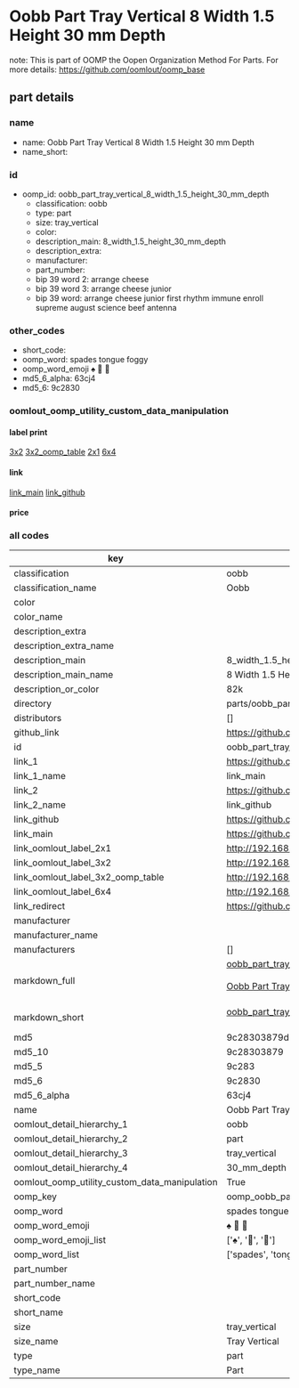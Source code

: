 # Oobb Part Tray Vertical 8 Width 1.5 Height 30 mm Depth  

note: This is part of OOMP the Oopen Organization Method For Parts. For more details: https://github.com/oomlout/oomp_base

##  part details
  







### name
* name: Oobb Part Tray Vertical 8 Width 1.5 Height 30 mm Depth
* name_short: 
### id
* oomp_id: oobb_part_tray_vertical_8_width_1.5_height_30_mm_depth
  * classification: oobb
  * type: part
  * size: tray_vertical
  * color: 
  * description_main: 8_width_1.5_height_30_mm_depth
  * description_extra: 
  * manufacturer: 
  * part_number: 
  * bip 39 word 2: arrange cheese
  * bip 39 word 3: arrange cheese junior
  * bip 39 word: arrange cheese junior first rhythm immune enroll supreme august science beef antenna

### other_codes
* short_code: 
* oomp_word: spades tongue foggy
* oomp_word_emoji :spades: :tongue: :foggy:
* md5_6_alpha: 63cj4
* md5_6: 9c2830






### oomlout_oomp_utility_custom_data_manipulation
#### label print
[3x2](http://192.168.1.245:1112/?label=oomp%2063cj4)
[3x2_oomp_table](http://192.168.1.108:1112/?label=oomp%2063cj4)
[2x1](http://192.168.1.242:1112/?label=oomp%2063cj4)
[6x4](http://192.168.1.55:1112/?label=oomp%2063cj4)    

#### link

[link_main](https://github.com/oomlout/oomlout_oomp_version_1_messy/tree/main/parts/oobb_part_tray_vertical_8_width_1.5_height_30_mm_depth) [link_github](https://github.com/oomlout/oomlout_oomp_version_1_messy/tree/main/parts/oobb_part_tray_vertical_8_width_1.5_height_30_mm_depth)                             

#### price







### all codes 
| key | value |  
| --- | --- |  
| classification | oobb |  
| classification_name | Oobb |  
| color |  |  
| color_name |  |  
| description_extra |  |  
| description_extra_name |  |  
| description_main | 8_width_1.5_height_30_mm_depth |  
| description_main_name | 8 Width 1.5 Height 30 mm Depth |  
| description_or_color | 82k |  
| directory | parts/oobb_part_tray_vertical_8_width_1.5_height_30_mm_depth |  
| distributors | [] |  
| github_link | https://github.com/oomlout/oomlout_oomp_part_src/tree/main/parts/oobb_part_tray_vertical_8_width_1.5_height_30_mm_depth |  
| id | oobb_part_tray_vertical_8_width_1.5_height_30_mm_depth |  
| link_1 | https://github.com/oomlout/oomlout_oomp_version_1_messy/tree/main/parts/oobb_part_tray_vertical_8_width_1.5_height_30_mm_depth |  
| link_1_name | link_main |  
| link_2 | https://github.com/oomlout/oomlout_oomp_version_1_messy/tree/main/parts/oobb_part_tray_vertical_8_width_1.5_height_30_mm_depth |  
| link_2_name | link_github |  
| link_github | https://github.com/oomlout/oomlout_oomp_version_1_messy/tree/main/parts/oobb_part_tray_vertical_8_width_1.5_height_30_mm_depth |  
| link_main | https://github.com/oomlout/oomlout_oomp_version_1_messy/tree/main/parts/oobb_part_tray_vertical_8_width_1.5_height_30_mm_depth |  
| link_oomlout_label_2x1 | http://192.168.1.242:1112/?label=oomp%2063cj4 |  
| link_oomlout_label_3x2 | http://192.168.1.245:1112/?label=oomp%2063cj4 |  
| link_oomlout_label_3x2_oomp_table | http://192.168.1.108:1112/?label=oomp%2063cj4 |  
| link_oomlout_label_6x4 | http://192.168.1.55:1112/?label=oomp%2063cj4 |  
| link_redirect | https://github.com/oomlout/oomlout_oomp_version_1_messy/tree/main/parts/oobb_part_tray_vertical_8_width_1.5_height_30_mm_depth |  
| manufacturer |  |  
| manufacturer_name |  |  
| manufacturers | [] |  
| markdown_full | [oobb_part_tray_vertical_8_width_1.5_height_30_mm_depth](none)<br>[](none)<br>[Oobb Part Tray Vertical 8 Width 1.5 Height 30 Mm Depth](none)<br><br> |  
| markdown_short | [oobb_part_tray_vertical_8_width_1.5_height_30_mm_depth](none)<br><br> |  
| md5 | 9c28303879d9e965c6dc6576f249c862 |  
| md5_10 | 9c28303879 |  
| md5_5 | 9c283 |  
| md5_6 | 9c2830 |  
| md5_6_alpha | 63cj4 |  
| name | Oobb Part Tray Vertical 8 Width 1.5 Height 30 mm Depth |  
| oomlout_detail_hierarchy_1 | oobb |  
| oomlout_detail_hierarchy_2 | part |  
| oomlout_detail_hierarchy_3 | tray_vertical |  
| oomlout_detail_hierarchy_4 | 30_mm_depth |  
| oomlout_oomp_utility_custom_data_manipulation | True |  
| oomp_key | oomp_oobb_part_tray_vertical_8_width_1.5_height_30_mm_depth |  
| oomp_word | spades tongue foggy |  
| oomp_word_emoji | :spades: :tongue: :foggy: |  
| oomp_word_emoji_list | [':spades:', ':tongue:', ':foggy:'] |  
| oomp_word_list | ['spades', 'tongue', 'foggy'] |  
| part_number |  |  
| part_number_name |  |  
| short_code |  |  
| short_name |  |  
| size | tray_vertical |  
| size_name | Tray Vertical |  
| type | part |  
| type_name | Part |  
